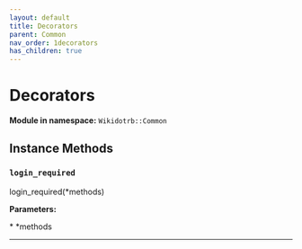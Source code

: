 ```yaml
---
layout: default
title: Decorators
parent: Common
nav_order: 1decorators
has_children: true
---
```


# Decorators

**Module in namespace:** `Wikidotrb::Common`

## Instance Methods

### `login_required`

<div class="method-signature">login_required(*methods)</div>

**Parameters:**

<div class="method-parameters">
* <span class="parameter-name">*methods</span>
</div>

---

